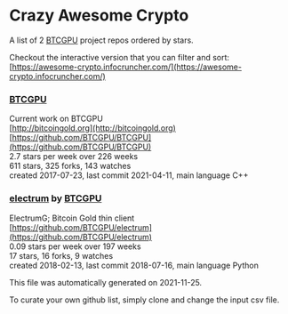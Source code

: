 # Crazy Awesome Crypto
A list of 2 [BTCGPU](https://github.com/BTCGPU) project repos ordered by stars.  

Checkout the interactive version that you can filter and sort: 
[https://awesome-crypto.infocruncher.com/](https://awesome-crypto.infocruncher.com/)  


### [BTCGPU](https://github.com/BTCGPU/BTCGPU)  
Current work on BTCGPU  
[http://bitcoingold.org](http://bitcoingold.org)  
[https://github.com/BTCGPU/BTCGPU](https://github.com/BTCGPU/BTCGPU)  
2.7 stars per week over 226 weeks  
611 stars, 325 forks, 143 watches  
created 2017-07-23, last commit 2021-04-11, main language C++  


### [electrum](https://github.com/BTCGPU/electrum) by [BTCGPU](https://github.com/BTCGPU)  
ElectrumG; Bitcoin Gold thin client  
[https://github.com/BTCGPU/electrum](https://github.com/BTCGPU/electrum)  
0.09 stars per week over 197 weeks  
17 stars, 16 forks, 9 watches  
created 2018-02-13, last commit 2018-07-16, main language Python  


This file was automatically generated on 2021-11-25.  

To curate your own github list, simply clone and change the input csv file.  
